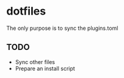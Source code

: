 # dotfiles
The only purpose is to sync the plugins.toml

## TODO
* Sync other files
* Prepare an install script
